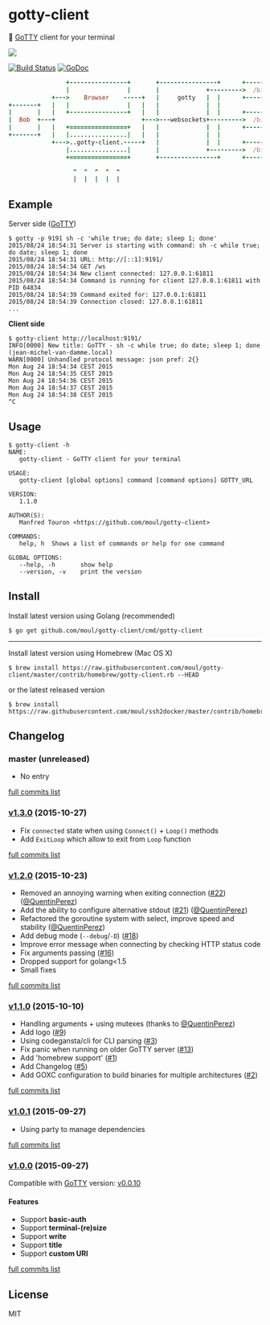 # gotty-client
:wrench: [GoTTY](https://github.com/yudai/gotty) client for your terminal

![](https://raw.githubusercontent.com/moul/gotty-client/master/resources/gotty-client.png)

[![Build Status](https://travis-ci.org/moul/gotty-client.svg?branch=master)](https://travis-ci.org/moul/gotty-client)
[![GoDoc](https://godoc.org/github.com/moul/gotty-client?status.svg)](https://godoc.org/github.com/moul/gotty-client)

```ruby
                +----------------+       +----------------+      +-------------+
                |                |       |             +--------->  /bin/bash  |
            +--->    Browser    -----+   |     gotty   |  |      +-------------+
+-------+   |   |                |   |   |             |  |
|       |   |   +----------------+   |   |             |  |      +-------------+
|  Bob  +---+                        +--->---websockets+--------->  /bin/bash  |
|       |   |   +================+   |   |             |  |      +-------------+
+-------+   |   |................|   |   |             |  |
            +--->..gotty-client.-----+   |             |  |      +-------------+
                |................|       |             +--------->  /bin/bash  |
                +================+       +----------------+      +-------------+

                  ^  ^  ^  ^  ^
                  |  |  |  |  |
```

## Example

Server side ([GoTTY](https://github.com/yudai/gotty))

```console
$ gotty -p 9191 sh -c 'while true; do date; sleep 1; done'
2015/08/24 18:54:31 Server is starting with command: sh -c while true; do date; sleep 1; done
2015/08/24 18:54:31 URL: http://[::1]:9191/
2015/08/24 18:54:34 GET /ws
2015/08/24 18:54:34 New client connected: 127.0.0.1:61811
2015/08/24 18:54:34 Command is running for client 127.0.0.1:61811 with PID 64834
2015/08/24 18:54:39 Command exited for: 127.0.0.1:61811
2015/08/24 18:54:39 Connection closed: 127.0.0.1:61811
...
```

**Client side**

```console
$ gotty-client http://localhost:9191/
INFO[0000] New title: GoTTY - sh -c while true; do date; sleep 1; done (jean-michel-van-damme.local)
WARN[0000] Unhandled protocol message: json pref: 2{}
Mon Aug 24 18:54:34 CEST 2015
Mon Aug 24 18:54:35 CEST 2015
Mon Aug 24 18:54:36 CEST 2015
Mon Aug 24 18:54:37 CEST 2015
Mon Aug 24 18:54:38 CEST 2015
^C
```

## Usage

```console
$ gotty-client -h
NAME:
   gotty-client - GoTTY client for your terminal

USAGE:
   gotty-client [global options] command [command options] GOTTY_URL

VERSION:
   1.1.0

AUTHOR(S):
   Manfred Touron <https://github.com/moul/gotty-client>

COMMANDS:
   help, h	Shows a list of commands or help for one command

GLOBAL OPTIONS:
   --help, -h		show help
   --version, -v	print the version
```

## Install

Install latest version using Golang (recommended)

```console
$ go get github.com/moul/gotty-client/cmd/gotty-client
```

---

Install latest version using Homebrew (Mac OS X)

```console
$ brew install https://raw.githubusercontent.com/moul/gotty-client/master/contrib/homebrew/gotty-client.rb --HEAD
```

or the latest released version

```console
$ brew install https://raw.githubusercontent.com/moul/ssh2docker/master/contrib/homebrew/assh.rb
```

## Changelog

### master (unreleased)

* No entry

[full commits list](https://github.com/moul/gotty-client/compare/v1.3.0...master)

### [v1.3.0](https://github.com/moul/gotty-client/releases/tag/v1.3.0) (2015-10-27)

* Fix `connected` state when using `Connect()` + `Loop()` methods
* Add `ExitLoop` which allow to exit from `Loop` function

[full commits list](https://github.com/moul/gotty-client/compare/v1.2.0...v1.3.0)

### [v1.2.0](https://github.com/moul/gotty-client/releases/tag/v1.2.0) (2015-10-23)

* Removed an annoying warning when exiting connection ([#22](https://github.com/moul/gotty-client/issues/22)) ([@QuentinPerez](https://github.com/QuentinPerez))
* Add the ability to configure alternative stdout ([#21](https://github.com/moul/gotty-client/issues/21)) ([@QuentinPerez](https://github.com/QuentinPerez))
* Refactored the goroutine system with select, improve speed and stability ([@QuentinPerez](https://github.com/QuentinPerez))
* Add debug mode (`--debug`/`-D`) ([#18](https://github.com/moul/gotty-client/issues/18))
* Improve error message when connecting by checking HTTP status code
* Fix arguments passing ([#16](https://github.com/moul/gotty-client/issues/16))
* Dropped support for golang<1.5
* Small fixes

[full commits list](https://github.com/moul/gotty-client/compare/v1.1.0...v1.2.0)

### [v1.1.0](https://github.com/moul/gotty-client/releases/tag/v1.1.0) (2015-10-10)

* Handling arguments + using mutexes (thanks to [@QuentinPerez](https://github.com/QuentinPerez))
* Add logo ([#9](https://github.com/moul/gotty-client/issues/9))
* Using codegansta/cli for CLI parsing ([#3](https://github.com/moul/gotty-client/issues/3))
* Fix panic when running on older GoTTY server ([#13](https://github.com/moul/gotty-client/issues/13))
* Add 'homebrew support' ([#1](https://github.com/moul/gotty-client/issues/1))
* Add Changelog ([#5](https://github.com/moul/gotty-client/issues/5))
* Add GOXC configuration to build binaries for multiple architectures ([#2](https://github.com/moul/gotty-client/issues/2))

[full commits list](https://github.com/moul/gotty-client/compare/v1.0.1...v1.1.0)

### [v1.0.1](https://github.com/moul/gotty-client/releases/tag/v1.0.1) (2015-09-27)

* Using party to manage dependencies

[full commits list](https://github.com/moul/gotty-client/compare/v1.0.0...v1.0.1)

### [v1.0.0](https://github.com/moul/gotty-client/releases/tag/v1.0.0) (2015-09-27)

Compatible with [GoTTY](https://github.com/yudai/gotty) version: [v0.0.10](https://github.com/yudai/gotty/releases/tag/v0.0.10)

#### Features

* Support **basic-auth**
* Support **terminal-(re)size**
* Support **write**
* Support **title**
* Support **custom URI**

[full commits list](https://github.com/moul/gotty-client/compare/cf0c1146c7ce20fe0bd65764c13253bc575cd43a...v1.0.0)

## License

MIT
